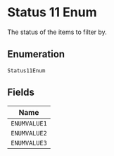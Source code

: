 
# Status 11 Enum

The status of the items to filter by.

## Enumeration

`Status11Enum`

## Fields

| Name |
|  --- |
| `ENUMVALUE1` |
| `ENUMVALUE2` |
| `ENUMVALUE3` |

